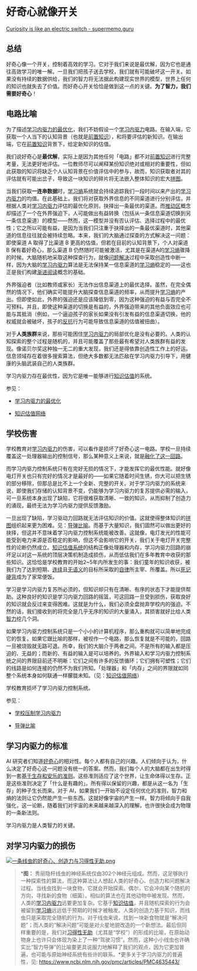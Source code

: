 # 好奇心就像开关

[Curiosity is like an electric switch - supermemo.guru](https://supermemo.guru/wiki/Curiosity_is_like_an_electric_switch)

## 总结

好奇心像一个开关，控制着高效的学习。它对于我们来说是最优解，因为它也是通往高效学习的唯一解。一旦我们把孩子送去学校，我们就有可能破坏这一开关。如果没有持续的数据供给，我们的智力将无法据此构建现实世界的模型，世界上任何的知识也就失去了价值。而好奇心开关恰恰是做到这一点的关键。**为了智力，我们需要好奇心**！

## 电路比喻

为了描述[学习内驱力的最优化](https://supermemo.guru/wiki/Optimality_of_the_learn_drive)，我们不妨假设一个[学习内驱力](https://supermemo.guru/wiki/Learn_drive)电路。在输入端，它获取一个人当下的认知背景（也就是[前置知识](https://supermemo.guru/wiki/Prior_knowledge)），和将要评估的新知识。在输出端，它在[前置知识](https://supermemo.guru/wiki/Prior_knowledge)背景下，给定新知识的估值。

我们说好奇心是**最优解**，实际上是因为其他任何「电路」都不对[前置知识](https://supermemo.guru/wiki/Prior_knowledge)进行完整考量，无法更好地评估。一位教师尽可以阐释某份知识绝对或相对的重要性，但如此获取的知识将缺乏个人认知背景在价值评估中的参与，故而，知识获取者对其的评估就有可能出岔子，导致这一块知识的碎片将无法嵌入整体知识的宏大[拼图](https://supermemo.guru/wiki/Jigsaw_puzzle)。

当我们获取**一连串数据**时，[学习熵](https://supermemo.guru/wiki/Learntropy)系统就会持续追踪我们一段时间以来产出的[学习内驱力](https://supermemo.guru/wiki/Learn_drive)的均值。在此基础上，我们将对获取外界信息的不同渠道进行分别评估，并根据人类对[学习内驱力](https://supermemo.guru/wiki/Learn_drive)评估的最优化原则，抉择出一条最优的渠道。而[推动区](https://supermemo.guru/wiki/Push_zone)概念却描述了一个在外界强迫下，人可能做出有益转换（包括从一条信息渠道切换到另一条信息渠道）的模型——然而，这一模型并没有否认评估、选择过程中的最优性；它之所以可能有益，是因为当我们只注重于抉择出的一条最优渠道时，其他渠道的信息往往就会被持续忽略。本来，我们的大脑通过探查的方式解决这一问题：即使渠道 A 取得了比渠道 B 更高的估值，但若在目前的认知背景下，个人对渠道 B 保有着好奇心，那么渠道 B 仍然随时可能被激活，尤其是在渠道A的[学习熵](https://supermemo.guru/wiki/Learntropy)骤降的时候。大脑随机地采取这种探查行为，就像[问题解决](https://supermemo.guru/wiki/Problem_solving)过程中采取创造性中断一样，因为大脑的[学习内驱力](https://supermemo.guru/wiki/Learn_drive)算法是无法保持某一信息渠道的[学习熵](https://supermemo.guru/wiki/Learntropy)稳定的——这也正是我们构建[渐进阅读](https://supermemo.guru/wiki/Incremental_reading)概念的基础。

外界强迫者（比如教师或家长）无法作出信息渠道上的最优选择。虽然，在完全偶然的情况下，他们确实可能提升大脑探查信息渠道的频率，从而提升[学习熵](https://supermemo.guru/wiki/Learntropy)的产出。但即使如此，外界的强迫还是应该降低到零，因为这种强迫的有益与否完全不可预料。并且，即使这种渠道的切换是有益的，外界强迫带来的其他负面效应也可能与其抵消（例如，一个逼迫孩子的家长如果没有引发有益的信息渠道切换，他的权威就会被破坏，孩子的[反抗](https://supermemo.guru/wiki/Reactance)行为可能导致信息渠道的估值被扭曲）。

对于**人类族群**来说，那些可能困住[学习内驱力](https://supermemo.guru/wiki/Learn_drive)的局部优化是没有必要的。人类的认知探索的整个过程是随机的，并且可能覆盖了那些最有希望对人类族群有益的发现。像诺贝尔奖这种独一无二的重大发现，我们还是得依靠创造性工作上的好运。信息领域存在着很多搜索算法，但绝大多数都无法匹敌在学习内驱力引导下，用健康的头脑武装自己的人类族群。

学习内驱力存在最优性，因为它是唯一能够进行[知识估值](https://supermemo.guru/wiki/Knowledge_valuation)的系统。

参见：

- [学习内驱力的最优化](https://supermemo.guru/wiki/Optimality_of_the_learn_drive)

- [知识估值网络](https://supermemo.guru/wiki/Knowledge_valuation_network)

## 学校伤害

学校教育对[学习内驱力](https://supermemo.guru/wiki/Learn_drive)的伤害，可以看作是损坏了好奇心这一电路。学校一旦持续覆盖这一处理器输出的控制信号，那么某种意义上来说，就是[融化了这一回路](https://supermemo.guru/wiki/War_of_the_networks)。

而学习内驱力控制系统只有在完好无损的情况下，才能发挥它的最优性能。就好像电灯开关也只有完好的情况才是最好的——如果它随着时间生锈，你大可以把生锈的部分移除，但那总是比不上一个全新、完整的开关。对于学习内驱力的系统来说，即使我们存储的认知背景不变，仍能够为学习内驱力的复苏提供必需的输入，可一旦系统本身出现了缺陷，它将很难获取清晰、一致的知识，从而抑制了创造力的涌现，最终无法为学习内驱力提供反馈激励。

一旦出现了缺陷，学习驱动力回路就无法评估知识的价值。这就使得整体知识的[拼图](https://supermemo.guru/wiki/Jigsaw_puzzle)组织起来更为困难。见：[导弹比喻](https://supermemo.guru/wiki/Missile_metaphor)。而基于大量知识，我们固然可以做出更好的抉择，但这并不意味着学习内驱力控制系统能被改善。这就像，电灯发光的性能可能受到电力来源是否稳定的影响，但这不会影响它的开关，我们关于电灯开关完整性的论断仍然成立。[知识估值系统](https://supermemo.guru/wiki/Knowledge_valuation_system)的结构正像处理器和内存，学习内驱力回路的崩坏足以对这一系统的顶层决策机制造成损伤，从而低估我们在多年教育中收获的那些知识。这恰恰是学校教育的开始2~5年内所发生的事：我们童年的知识收获，被我们为了达到短期、[连续](https://supermemo.guru/wiki/On_the_superiority_of_a_rat_over_a_schooled_human)且[无语义](https://supermemo.guru/wiki/Asemantic_learning)的目标所采取的[自律](https://supermemo.guru/wiki/Self-discipline)所主宰、所覆盖。所以[死记硬背](https://supermemo.guru/wiki/Cramming)成为了家常便饭。

学习是学习内驱力复苏所必须的，但知识却只有在清晰、有序的状态下才能提供帮助。这种良好的知识是学习内驱力回路的摇篮，可这回路一旦受到损伤，获取良好的知识就会反过来变得困难。这就是为什么，我们必须全盘抛弃学校内的强迫。不然的话，我们接收到的将完全是几乎无序的知识的大量涌入，其损害就好比给人类[智力](https://supermemo.guru/wiki/Intelligence)挖几个洞。

如果学习内驱力控制系统只是一个小小的计算机程序，那么重构就可以简单地完成它的恢复。如果它跟比喻的那样，被视作一个电路，那么恢复就是不可能的，回路一旦被烧毁就无路可退。所幸，我们的大脑介于两者之间。不是所有的输入都是压迫的、无益的；而新的、有益的输入是可以培养的。外界输入和学习内驱力控制系统之间的界限目前还不明晰：它们之间有许多的反馈循环；它们拥有可塑性；它们的线路是如何连接的仍然不为我们所知。「处理器」和「内存」之间的界限就如同整个系统本身如何联通一样朦胧未知。（见：[知识估值网络](https://supermemo.guru/wiki/Knowledge_valuation_network)）

学校教育损坏了学习内驱力控制系统。

参见：

- [学校压制学习内驱力](https://supermemo.guru/wiki/Schools_suppress_the_learn_drive)

- [导弹比喻](https://supermemo.guru/wiki/Missile_metaphor)

## 学习内驱力的标准

AI 研究者们知道[好奇心](https://supermemo.guru/wiki/Learn_drive)的相对性。每个人都有自己的兴趣。人们倾向于认为，什么决定了好奇心这一问题没有统一的答案。然而，我们每个人的大脑都在出生时得到一套[基于生存和安乐的准则](https://supermemo.guru/wiki/Brain's_development_optimization_criteria)。这些准则适应了这个世界，让生命体得以生存。正是这些准则决定了「什么是有趣的」。所有得以保留的兴趣，都是从这一名为「生存」的种子生长而来。对于 AI，如果我们一开始不设定任何优化的准则，智力和熵的法则让它仍然能产生一些东西。这就好像宇宙的产生一样。智力将倾向于自我强化，这一论断，随着我们对宇宙的未来越来越深入的理解，也许很快会成为物理的一条新法则。

学习内驱力是人类智力的关键。

## 对学习内驱力的损伤

[![一条线虫的好奇心、创造力与习得性无助.png](https://supermemo.guru/images/thumb/e/ed/Curiosity%2C_creativity_and_learned_helplessness_in_a_worm.png/500px-Curiosity%2C_creativity_and_learned_helplessness_in_a_worm.png)](https://supermemo.guru/wiki/File:Curiosity,_creativity_and_learned_helplessness_in_a_worm.png)

> ***图：** 秀丽隐杆线虫的神经系统仅由302个神经元组成。然而，这足够执行一种探索性的算法，而这种算法让人想起人类的好奇心、创造力和问题解决过程。当线虫找到一块食物，它就会开始探索。偶尔，它会冲向某个随机的方向，寻找新的食物（细菌）。相似的算法也在其他动物中被发现。然而，人类的[学习内驱力](https://supermemo.guru/wiki/Learn_drive)远要更加复杂。它基于[知识估值](https://supermemo.guru/wiki/Knowledge_valuation)，并且随机探索的行为会被留到[学习熵](https://supermemo.guru/wiki/Learntropy)远远低于预期的时候才被触发。人类的创造力基于知识，而线虫只是采取完全随机的行为。对于线虫来说，找到一块新食物就是“解决问题”；而人类的“解决问题”可能是对火星地貌改造的一个新想法。最后但同样重要的是，我们对[习得性无助](https://supermemo.guru/wiki/Learned_helplessness)（尤其是“学校”）的形成的比喻，在原始动物身上也许只会体现为染上了一种“驾驶习惯”。然而，这种小小线虫也许确实比“智力导弹”的比喻要更具说服力地解释了我们的观点，因为它更加普遍，也可能与原始神经系统有些许的联系。*更多关于学习内驱力的普遍性，见: https://www.ncbi.nlm.nih.gov/pmc/articles/PMC4635443/